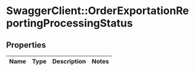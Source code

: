 # SwaggerClient::OrderExportationReportingProcessingStatus

## Properties
Name | Type | Description | Notes
------------ | ------------- | ------------- | -------------


